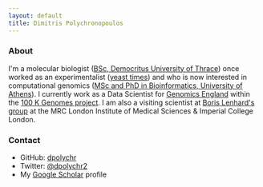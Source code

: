 ```yaml
---
layout: default
title: Dimitris Polychronopoulos
---
```


### About

I'm a molecular biologist ([BSc, Democritus University of Thrace](http://www.mbg.duth.gr/)) once worked as an experimentalist ([yeast times](https://www.ncbi.nlm.nih.gov/pubmed/19661920)) and who is now interested in computational genomics ([MSc and PhD in Bioinformatics, University of Athens](http://www.demokritos.gr/?lang=en)). I currently work as a Data Scientist for [Genomics England](https://www.genomicsengland.co.uk/) within the [100 K Genomes project](https://en.wikipedia.org/wiki/100,000_Genomes_Project). I am also a visiting scientist at [Boris Lenhard's group](https://lms.mrc.ac.uk/research-group/computational-regulatory-genomics/) at the MRC London Institute of Medical Sciences & Imperial College London.

### Contact

- GitHub: [dpolychr](https://github.com/dpolychr)
- Twitter: [@dpolychr2](https://twitter.com/dpolychr2)
- My [Google Scholar](https://scholar.google.com/citations?user=LsI4gg0AAAAJ) profile




